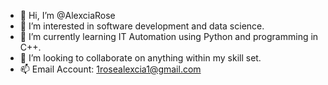 - 👋 Hi, I’m @AlexciaRose
- 👀 I’m interested in software development and data science.
- 🌱 I’m currently learning IT Automation using Python and programming in C++.
- 💞️ I’m looking to collaborate on anything within my skill set.
- 📫 Email Account: 1rosealexcia1@gmail.com

<!---
AlexciaRose/AlexciaRose is a ✨ special ✨ repository because its `README.md` (this file) appears on your GitHub profile.
You can click the Preview link to take a look at your changes.
--->
